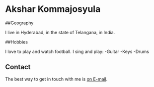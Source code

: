 # Akshar Kommajosyula

##Geography

I live in Hyderabad, in the state of Telangana, in India.

##Hobbies

I love to play and watch football.
I sing and play:
-Guitar
-Keys
-Drums

## Contact

The best way to get in touch with me is [on E-mail](https://gmail.com/aksharkomm).

